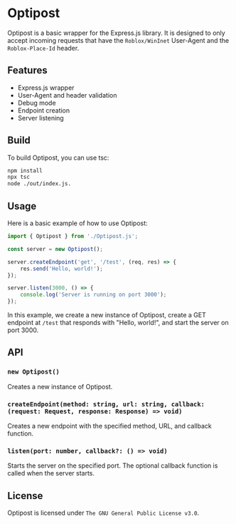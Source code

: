 # Optipost

Optipost is a basic wrapper for the Express.js library. It is designed to only accept incoming requests that have the `Roblox/WinInet` User-Agent and the `Roblox-Place-Id` header.

## Features

- Express.js wrapper
- User-Agent and header validation
- Debug mode
- Endpoint creation
- Server listening

## Build

To build Optipost, you can use tsc:

```bash
npm install
npx tsc
node ./out/index.js.
```

## Usage

Here is a basic example of how to use Optipost:

```typescript
import { Optipost } from './Optipost.js';

const server = new Optipost();

server.createEndpoint('get', '/test', (req, res) => {
    res.send('Hello, world!');
});

server.listen(3000, () => {
    console.log('Server is running on port 3000');
});
```

In this example, we create a new instance of Optipost, create a GET endpoint at `/test` that responds with "Hello, world!", and start the server on port 3000.

## API

### `new Optipost()`

Creates a new instance of Optipost.

### `createEndpoint(method: string, url: string, callback: (request: Request, response: Response) => void)`

Creates a new endpoint with the specified method, URL, and callback function.

### `listen(port: number, callback?: () => void)`

Starts the server on the specified port. The optional callback function is called when the server starts.

## License

Optipost is licensed under `The GNU General Public License v3.0`.